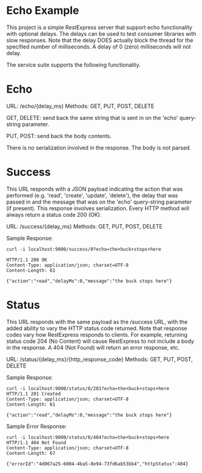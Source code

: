Echo Example
============

This project is a simple RestExpress server that support echo functionality with optional delays. The delays can be used to test consumer libraries with slow responses.  Note that the delay DOES actually block the thread for the specified number of milliseconds.  A delay of 0 (zero) milliseconds will not delay.

The service suite supports the following functionality.

Echo
====

URL: /echo/{delay_ms}
Methods: GET, PUT, POST, DELETE

GET, DELETE: send back the same string that is sent in on the 'echo' query-string parameter.

PUT, POST: send back the body contents.

There is no serialization involved in the response. The body is not parsed.

Success
=======

This URL responds with a JSON payload indicating the action that was performed (e.g. 'read', 'create', 'update', 'delete'), the delay that was passed in and the message that was on the 'echo' query-string parameter (if present). This response involves serialization. Every HTTP method will always return a status code 200 (OK).

URL: /success/{delay_ms}
Methods: GET, PUT, POST, DELETE

Sample Response:
```
curl -i localhost:9000/success/0?echo=the+buck+stops+here

HTTP/1.1 200 OK
Content-Type: application/json; charset=UTF-8
Content-Length: 61

{"action":"read","delayMs":0,"message":"the buck stops here"}
```

Status
======

This URL responds with the same payload as the /success URL, with the added ability to vary the HTTP status code returned. Note that response codes vary how RestExpress responds to clients. For example, returning status code 204 (No Content) will cause RestExpress to not include a body in the response. A 404 (Not Found) will return an error response, etc.

URL: /status/{delay_ms}/{http_response_code}
Methods: GET, PUT, POST, DELETE

Sample Response:
```
curl -i localhost:9000/status/0/201?echo=the+buck+stops+here
HTTP/1.1 201 Created
Content-Type: application/json; charset=UTF-8
Content-Length: 61

{"action":"read","delayMs":0,"message":"the buck stops here"}
```

Sample Error Response:
```
curl -i localhost:9000/status/0/404?echo=the+buck+stops+here
HTTP/1.1 404 Not Found
Content-Type: application/json; charset=UTF-8
Content-Length: 67

{"errorId":"4d067a25-6004-4ba5-8e94-73fd6ab53bb4","httpStatus":404}
```
